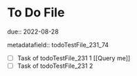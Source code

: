# To Do File

due:: 2022-08-28

metadatafield:: todoTestFile_231\_74

- [ ] Task of todoTestFile_231 1 [[Query me]]
- [ ] Task of todoTestFile_231 2
